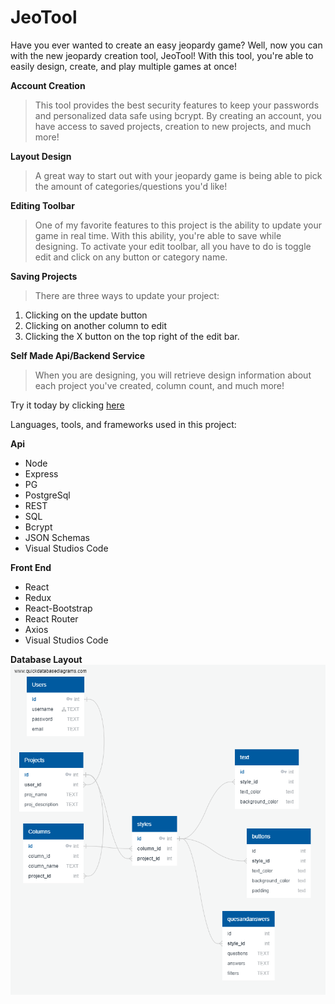 # JeoTool

Have you ever wanted to create an easy jeopardy game? Well, now you can with the new jeopardy creation tool, JeoTool! With this tool, you're able to easily design, create, and play multiple games at once!

**Account Creation**

> This tool provides the best security features to keep your passwords and personalized data safe using bcrypt. By creating an account, you have access to saved projects, creation to new projects, and much more!

**Layout Design**

> A great way to start out with your jeopardy game is being able to pick the amount of categories/questions you'd like!

**Editing Toolbar**

> One of my favorite features to this project is the ability to update your game in real time. With this ability, you're able to save while designing. To activate your edit toolbar, all you have to do is toggle edit and click on any button or category name.

**Saving Projects**

> There are three ways to update your project:

1. Clicking on the update button
2. Clicking on another column to edit
3. Clicking the X button on the top right of the edit bar.

**Self Made Api/Backend Service**

> When you are designing, you will retrieve design information about each project you've created, column count, and much more!

Try it today by clicking [here](https://jeotool.herokuapp.com/)

Languages, tools, and frameworks used in this project:

**Api**

- Node
- Express
- PG
- PostgreSql
- REST
- SQL
- Bcrypt
- JSON Schemas
- Visual Studios Code

**Front End**

- React
- Redux
- React-Bootstrap
- React Router
- Axios
- Visual Studios Code

**Database Layout**
![Design of Database](/DBDesign.png)

